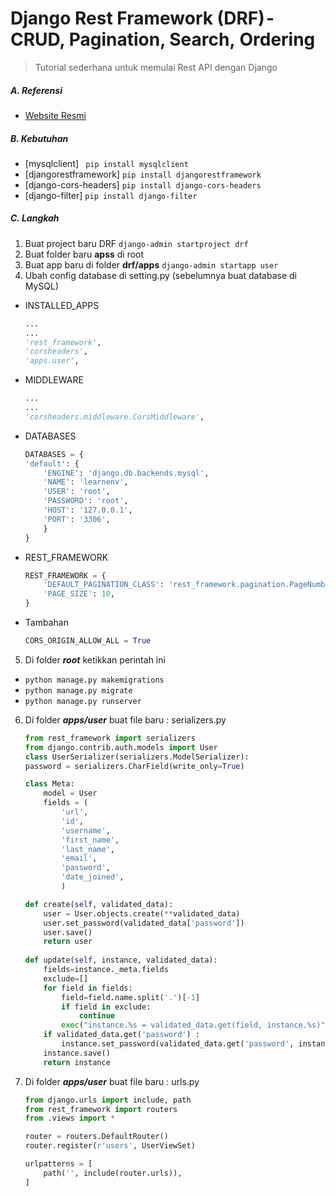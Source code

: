 # Django Rest Framework (DRF) - CRUD, Pagination, Search, Ordering
> Tutorial sederhana untuk memulai Rest API dengan Django

##### A. Referensi
- [Website Resmi](https://www.django-rest-framework.org/)

##### B. Kebutuhan
- [mysqlclient]
`` pip install mysqlclient``
- [djangorestframework] 
``pip install djangorestframework``
- [django-cors-headers] 
``pip install django-cors-headers``
- [django-filter] 
``pip install django-filter``

##### C. Langkah
1. Buat project baru DRF
``django-admin startproject drf``
2. Buat folder baru **apss** di root
3. Buat app baru di folder **drf/apps**
``django-admin startapp user``
4. Ubah config database di setting.py (sebelumnya buat database di MySQL)
- INSTALLED_APPS
    ```python
    ...
    ...
    'rest_framework',
    'corsheaders',
    'apps.user',
    ```
 - MIDDLEWARE
    ```python
    ...
    ...
    'corsheaders.middleware.CorsMiddleware',
    ```
- DATABASES
    ```python
    DATABASES = {
    'default': {
        'ENGINE': 'django.db.backends.mysql', 
        'NAME': 'learnenv',
        'USER': 'root',
        'PASSWORD': 'root',
        'HOST': '127.0.0.1',   
        'PORT': '3306',
        }
    }
    ```
 - REST_FRAMEWORK
    ```python
    REST_FRAMEWORK = {
        'DEFAULT_PAGINATION_CLASS': 'rest_framework.pagination.PageNumberPagination',
        'PAGE_SIZE': 10,
    }
    ```
 - Tambahan
    ```python
    CORS_ORIGIN_ALLOW_ALL = True
    ```
5. Di folder ***root*** ketikkan perintah ini
- ``python manage.py makemigrations``
- ``python manage.py migrate``
- ``python manage.py runserver``
6. Di folder ***apps/user*** buat file baru : serializers.py
    ```python
    from rest_framework import serializers
    from django.contrib.auth.models import User
    class UserSerializer(serializers.ModelSerializer):
	password = serializers.CharField(write_only=True)

	class Meta:
		model = User
		fields = (
			'url',
			'id',
			'username',
			'first_name',
			'last_name',
			'email',
			'password',
			'date_joined',
			)

	def create(self, validated_data):
		user = User.objects.create(**validated_data)
		user.set_password(validated_data['password'])
		user.save()
		return user
		
	def update(self, instance, validated_data):
		fields=instance._meta.fields
		exclude=[]
		for field in fields:
			field=field.name.split('.')[-1]
			if field in exclude:
				continue
			exec("instance.%s = validated_data.get(field, instance.%s)"%(field,field))
		if validated_data.get('password') :
			instance.set_password(validated_data.get('password', instance.password) )
		instance.save()
		return instance
    ```
7. Di folder ***apps/user*** buat file baru : urls.py
    ```python
    from django.urls import include, path
    from rest_framework import routers
    from .views import *
    
    router = routers.DefaultRouter()
    router.register(r'users', UserViewSet)
    
    urlpatterns = [
    	path('', include(router.urls)),
    ]
    ```
